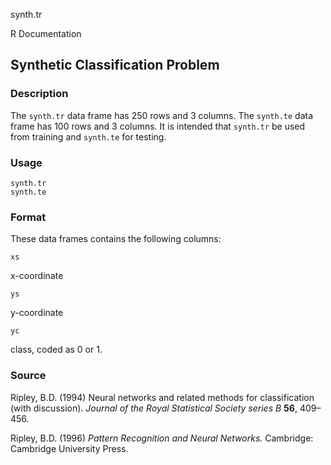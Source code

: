 synth.tr

R Documentation

##  Synthetic Classification Problem

### Description

The `synth.tr` data frame has 250 rows and 3 columns. The `synth.te` data
frame has 100 rows and 3 columns. It is intended that `synth.tr` be used from
training and `synth.te` for testing.

### Usage

    
    synth.tr
    synth.te

### Format

These data frames contains the following columns:

`xs`

x-coordinate

`ys`

y-coordinate

`yc`

class, coded as 0 or 1.

### Source

Ripley, B.D. (1994) Neural networks and related methods for classification
(with discussion). _Journal of the Royal Statistical Society series B_ **56**,
409–456.

Ripley, B.D. (1996) _Pattern Recognition and Neural Networks._ Cambridge:
Cambridge University Press.

